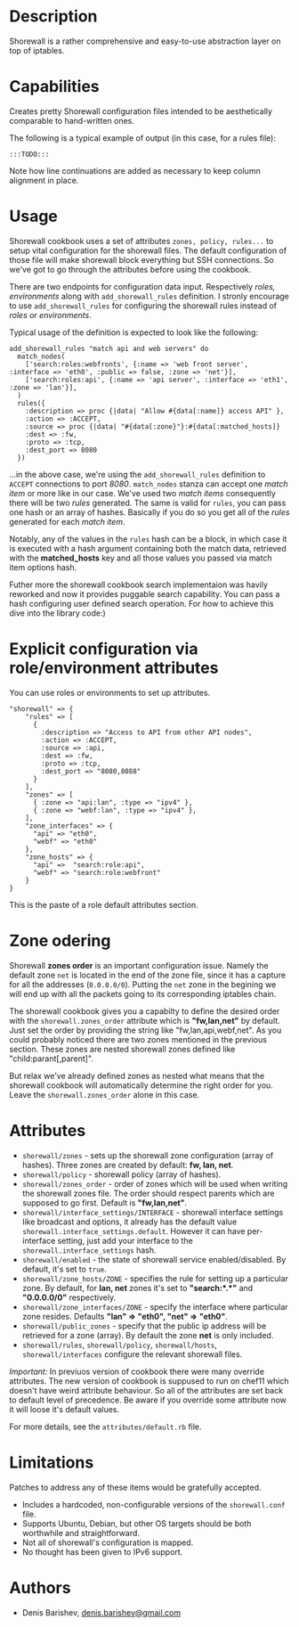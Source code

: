 # Description

Shorewall is a rather comprehensive and easy-to-use abstraction layer on top of
iptables.

# Capabilities

Creates pretty Shorewall configuration files intended to be aesthetically
comparable to hand-written ones.

The following is a typical example of output (in this case, for a rules file):

    :::TODO:::

Note how line continuations are added as necessary to keep column alignment in place.

# Usage

Shorewall cookbook uses a set of attributes `zones, policy, rules...` to setup vital configuration for the shorewall files. The default configuration of those file will make shorewall block everything but SSH connections. So we've got to go through the attributes before using the cookbook.

There are two endpoints for configuration data input. Respectively *roles, environments* along with `add_shorewall_rules` definition. I stronly encourage to use `add_shorewall_rules` for configuring the shorewall rules instead of *roles or environments*.

Typical usage of the definition is expected to look like the following:

    add_shorewall_rules "match api and web servers" do
      match_nodes(
        ['search:roles:webfronts', {:name => 'web front server', :interface => 'eth0', :public => false, :zone => 'net'}],
        ['search:roles:api', {:name => 'api server', :interface => 'eth1', :zone => 'lan'}],
      )
      rules({
        :description => proc {|data| "Allow #{data[:name]} access API" },
        :action => :ACCEPT,
        :source => proc {|data| "#{data[:zone}"}:#{data[:matched_hosts]}
        :dest => :fw,
        :proto => :tcp,
        :dest_port => 8080
      })
    

...in the above case, we're using the `add_shorewall_rules` definition to `ACCEPT` connections to port *8080*. `match_nodes` stanza can accept one *match item* or more like in our case. We've used two *match items* consequently there will be two *rules* generated. The same is valid for `rules`, you can pass one hash or an array of hashes. Basically if you do so you get all of the *rules* generated for each *match item*.

Notably, any of the values in the `rules` hash can be a block, in which case it
is executed with a hash argument containing both the match data, retrieved with the **matched_hosts**  key and all those values you passed via match item options hash.

Futher more the shorewall cookbook search implementaion was havily reworked and now it provides puggable search capability. You can pass a hash configuring user defined search operation. For how to achieve this dive into the library code:)


# Explicit configuration via role/environment attributes

You can use roles or environments to set up attributes.

    "shorewall" => {
        "rules" => [
          {
            :description => "Access to API from other API nodes",
            :action => :ACCEPT,
            :source => :api,
            :dest => :fw,
            :proto => :tcp,
            :dest_port => "8080,8088"
          }
        ],
        "zones" => [
          { :zone => "api:lan", :type => "ipv4" },
          { :zone => "webf:lan", :type => "ipv4" },
        ],
        "zone_interfaces" => {
          "api" => "eth0",
          "webf" => "eth0"
        },
        "zone_hosts" => {
          "api" =>  "search:role:api",
          "webf" => "search:role:webfront"
        }
    }

This is the paste of a role default attributes section.

# Zone odering

Shorewall **zones order** is an important configuration issue. Namely the default zone `net` is located in the end of the zone file, since it has a capture for all the addresses (`0.0.0.0/0`). Putting the `net` zone in the begining we will end up with all the packets going to its corresponding iptables chain.

The shorewall cookbook gives you a capabilty to define the desired order with the `shorewall.zones_order` attribute which is **"fw,lan,net"** by default. Just set the order by providing the string like "fw,lan,api,webf,net". As you could probably noticed there are two zones mentioned in the previous section. These zones are nested shorewall zones defined like "child:parant[,parent]".

But relax we've already defined zones as nested what means that the shorewall cookbook will automatically determine the right order for you. Leave the `shorewall.zones_order` alone in this case.

# Attributes

 - `shorewall/zones` - sets up the shorewall zone configuration (array of hashes). Three zones are created by default: **fw, lan, net**.
 - `shorewall/policy` - shorewall policy (array of hashes).
 - `shorewall/zones_order` - order of zones which will be used when writing the shorewall zones file. The order should respect parents which are supposed to go first. Default is **"fw,lan,net"**.
 - `shorewall/interface_settings/INTERFACE` - shorewall interface settings like broadcast and options, it already has the default value `shorewall.interface_settings.default`. However it can have per-interface setting, just add your interface to the `shorewall.interface_settings` hash. 
 - `shorewall/enabled` - the state of shorewall service enabled/disabled. By default, it's set to `true`.
 - `shorewall/zone_hosts/ZONE` - specifies the rule for setting up a particular zone. By default, for **lan, net** zones it's set to **"search:\*.\*"** and **"0.0.0.0/0"** respectively.
 - `shorewall/zone_interfaces/ZONE` - specify the interface where particular zone resides. Defaults **"lan" => "eth0", "net" => "eth0"**.
 - `shorewall/public_zones` - specify that the public ip address will be retrieved for a zone (array). By default the zone **net** is only included.
 - `shorewall/rules`, `shorewall/policy`, `shorewall/hosts`, `shorewall/interfaces` configure the relevant shorewall files.

*Important:* In previuos version of cookbook there were many override attributes. The new version of cookbook is suppused to run on chef11 which doesn't have weird attribute behaviour. So all of the attributes are set back to default level of precedence. Be aware if you override some attribute now it will loose it's default values. 

For more details, see the `attributes/default.rb` file.

# Limitations

Patches to address any of these items would be gratefully accepted.

* Includes a hardcoded, non-configurable versions of the `shorewall.conf` file.
* Supports Ubuntu, Debian, but other OS targets should be both worthwhile and straightforward.
* Not all of shorewall's configuration is mapped.
* No thought has been given to IPv6 support.


Authors
=======
* Denis Barishev, denis.barishev@gmail.com
